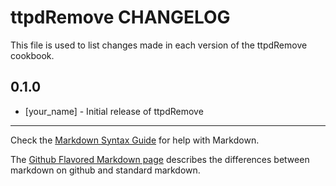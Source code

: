 ttpdRemove CHANGELOG
====================

This file is used to list changes made in each version of the ttpdRemove cookbook.

0.1.0
-----
- [your_name] - Initial release of ttpdRemove

- - -
Check the [Markdown Syntax Guide](http://daringfireball.net/projects/markdown/syntax) for help with Markdown.

The [Github Flavored Markdown page](http://github.github.com/github-flavored-markdown/) describes the differences between markdown on github and standard markdown.

